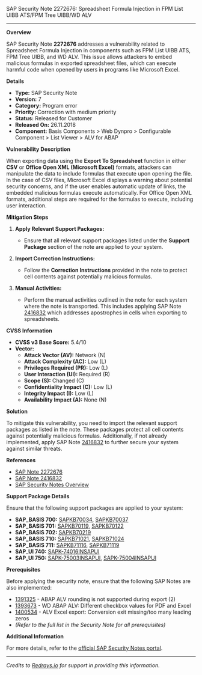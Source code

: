 SAP Security Note 2272676: Spreadsheet Formula Injection in FPM List UIBB ATS/FPM Tree UIBB/WD ALV

---

**Overview**

SAP Security Note **2272676** addresses a vulnerability related to Spreadsheet Formula Injection in components such as FPM List UIBB ATS, FPM Tree UIBB, and WD ALV. This issue allows attackers to embed malicious formulas in exported spreadsheet files, which can execute harmful code when opened by users in programs like Microsoft Excel.

**Details**

- **Type:** SAP Security Note
- **Version:** 7
- **Category:** Program error
- **Priority:** Correction with medium priority
- **Status:** Released for Customer
- **Released On:** 26.11.2018
- **Component:** Basis Components > Web Dynpro > Configurable Component > List Viewer > ALV for ABAP

**Vulnerability Description**

When exporting data using the **Export To Spreadsheet** function in either **CSV** or **Office Open XML (Microsoft Excel)** formats, attackers can manipulate the data to include formulas that execute upon opening the file. In the case of CSV files, Microsoft Excel displays a warning about potential security concerns, and if the user enables automatic update of links, the embedded malicious formulas execute automatically. For Office Open XML formats, additional steps are required for the formulas to execute, including user interaction.

**Mitigation Steps**

1. **Apply Relevant Support Packages:**
   - Ensure that all relevant support packages listed under the **Support Package** section of the note are applied to your system.
   
2. **Import Correction Instructions:**
   - Follow the **Correction Instructions** provided in the note to protect cell contents against potentially malicious formulas.

3. **Manual Activities:**
   - Perform the manual activities outlined in the note for each system where the note is transported. This includes applying SAP Note [2416832](https://me.sap.com/notes/2416832) which addresses apostrophes in cells when exporting to spreadsheets.

**CVSS Information**

- **CVSS v3 Base Score:** 5.4/10
- **Vector:** 
  - **Attack Vector (AV):** Network (N)
  - **Attack Complexity (AC):** Low (L)
  - **Privileges Required (PR):** Low (L)
  - **User Interaction (UI):** Required (R)
  - **Scope (S):** Changed (C)
  - **Confidentiality Impact (C):** Low (L)
  - **Integrity Impact (I):** Low (L)
  - **Availability Impact (A):** None (N)

**Solution**

To mitigate this vulnerability, you need to import the relevant support packages as listed in the note. These packages protect all cell contents against potentially malicious formulas. Additionally, if not already implemented, apply SAP Note [2416832](https://me.sap.com/notes/2416832) to further secure your system against similar threats.

**References**

- [SAP Note 2272676](https://me.sap.com/notes/2272676)
- [SAP Note 2416832](https://me.sap.com/notes/2416832)
- [SAP Security Notes Overview](https://me.sap.com/securitynotes)

**Support Package Details**

Ensure that the following support packages are applied to your system:

- **SAP_BASIS 700:** [SAPKB70034](https://me.sap.com/supportpackage/SAPKB70034), [SAPKB70037](https://me.sap.com/supportpackage/SAPKB70037)
- **SAP_BASIS 701:** [SAPKB70119](https://me.sap.com/supportpackage/SAPKB70119), [SAPKB70122](https://me.sap.com/supportpackage/SAPKB70122)
- **SAP_BASIS 702:** [SAPKB70219](https://me.sap.com/supportpackage/SAPKB70219)
- **SAP_BASIS 710:** [SAPKB71021](https://me.sap.com/supportpackage/SAPKB71021), [SAPKB71024](https://me.sap.com/supportpackage/SAPKB71024)
- **SAP_BASIS 711:** [SAPKB71116](https://me.sap.com/supportpackage/SAPKB71116), [SAPKB71119](https://me.sap.com/supportpackage/SAPKB71119)
- **SAP_UI 740:** [SAPK-74016INSAPUI](https://me.sap.com/supportpackage/SAPK-74016INSAPUI)
- **SAP_UI 750:** [SAPK-75003INSAPUI](https://me.sap.com/supportpackage/SAPK-75003INSAPUI), [SAPK-75004INSAPUI](https://me.sap.com/supportpackage/SAPK-75004INSAPUI)

**Prerequisites**

Before applying the security note, ensure that the following SAP Notes are also implemented:

- [1391325](https://me.sap.com/notes/1391325) - ABAP ALV rounding is not supported during export (2)
- [1393673](https://me.sap.com/notes/1393673) - WD ABAP ALV: Different checkbox values for PDF and Excel
- [1400534](https://me.sap.com/notes/1400534) - ALV Excel export: Conversion exit missing/too many leading zeros
- *(Refer to the full list in the Security Note for all prerequisites)*

**Additional Information**

For more details, refer to the [official SAP Security Notes portal](https://me.sap.com/securitynotes).

---

*Credits to [Redrays.io](https://redrays.io) for support in providing this information.*